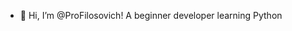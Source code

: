 - 👋 Hi, I’m @ProFilosovich!
A beginner developer learning Python
<!---
ProFilosovich/ProFilosovich is a ✨ special ✨ repository because its `README.md` (this file) appears on your GitHub profile.
You can click the Preview link to take a look at your changes.
--->
